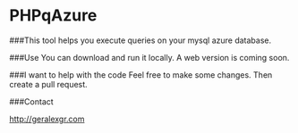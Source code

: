 # PHPqAzure

###This tool helps you execute queries on your mysql azure database.

###Use
You can download and run it locally. A web version is coming soon. 


###I want to help with the code
Feel free to make some changes. Then create a pull request.

###Contact

http://geralexgr.com
